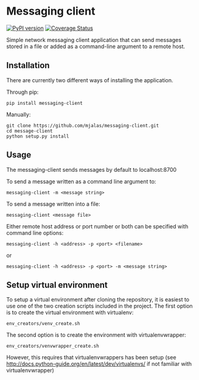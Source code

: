 # Messaging client
[![PyPI version](https://badge.fury.io/py/messaging-client.svg)](https://badge.fury.io/py/messaging-client)
[![Coverage Status](https://coveralls.io/repos/github/mjalas/messaging-client/badge.svg?branch=master)](https://coveralls.io/github/mjalas/messaging-client?branch=master)

Simple network messaging client application that can send messages stored in a file or added as a command-line argument to a remote host.

## Installation

There are currently two different ways of installing the application.

Through pip:
```
pip install messaging-client
```

Manually:
```
git clone https://github.com/mjalas/messaging-client.git
cd message-client
python setup.py install
```

## Usage

The messaging-client sends messages by default to localhost:8700

To send a message written as a command line argument to:
```
messaging-client -m <message string>
```

To send a message written into a file:
```
messaging-client <message file>
```

Either remote host address or port number or both can be specified with command line options:

```
messaging-client -h <address> -p <port> <filename>
```
or
```
messaging-client -h <address> -p <port> -m <message string>
```

## Setup virtual environment

To setup a virtual environment after cloning the repository, it is easiest to use one of the two creation scripts included in the project. The first option is to create the virtual environment with virtualenv:

```
env_creators/venv_create.sh
```

The second option is to create the environment with virtualenvwrapper:

```
env_creators/venvwrapper_create.sh
```

However, this requires that virtualenvwrappers has been setup (see http://docs.python-guide.org/en/latest/dev/virtualenvs/ if not familiar with virtualenvwrapper)
